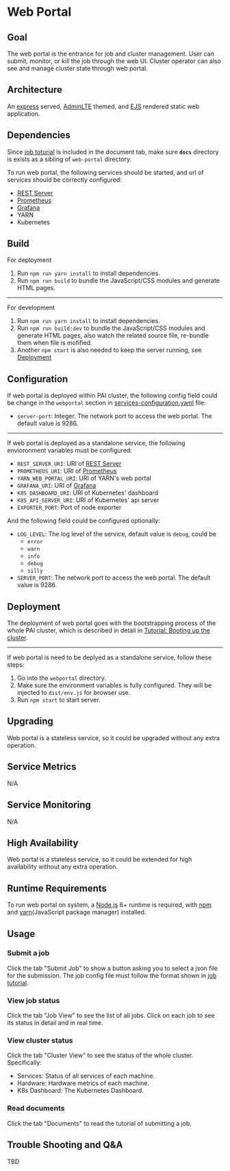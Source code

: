 # Web Portal

## Goal

The web portal is the entrance for job and cluster management. User can submit, monitor, or kill the job through the web UI. Cluster operator can also see and manage cluster state through web portal.

## Architecture

An [express](https://expressjs.com/) served, [AdminLTE](https://adminlte.io/) themed, and [EJS](http://ejs.co/) rendered static web application.

## Dependencies

Since [job toturial](../job_tutorial.md) is included in the document tab, make sure **`docs`** directory is exists as a sibling of `web-portal` directory.

To run web portal, the following services should be started, and url of services should be correctly configured:

* [REST Server](../../src/rest-server)
* [Prometheus](../../src/prometheus)
* [Grafana](../../src/grafana)
* YARN
* Kubernetes

## Build

For deployment

1. Run `npm run yarn install` to install dependencies.
2. Run `npm run build` to bundle the JavaScript/CSS modules and generate HTML pages.

---

For development

1. Run `npm run yarn install` to install dependencies.
2. Run `npm run build:dev` to bundle the JavaScript/CSS modules and generate HTML pages,
   also watch the related source file, re-bundle them when file is mofified.
3. Another `npm start` is also needed to keep the server running, see [Deployment](#deployment)

## Configuration

If web portal is deployed within PAI cluster, the following config field could be change in the `webportal` section in [services-configuration.yaml](../../examples/cluster-configuration/services-configuration.yaml) file:

* `server-port`: Integer. The network port to access the web portal. The default value is 9286.

---

If web portal is deployed as a standalone service, the following envioronment variables must be configured:

* `REST_SERVER_URI`: URI of [REST Server](../../src/rest-server)
* `PROMETHEUS_URI`: URI of [Prometheus](../../src/prometheus)
* `YARN_WEB_PORTAL_URI`: URI of YARN's web portal
* `GRAFANA_URI`: URI of [Grafana](../../src/grafana)
* `K8S_DASHBOARD_URI`: URI of Kubernetes' dashboard
* `K8S_API_SERVER_URI`: URI of Kubernetes' api server
* `EXPORTER_PORT`: Port of node exporter

And the following field could be configured optionally:

* `LOG_LEVEL`: The log level of the service, default value is `debug`, could be
    * `error`
    * `warn`
    * `info`
    * `debug`
    * `silly`
* `SERVER_PORT`: The network port to access the web portal. The default value is 9286.

## Deployment

The deployment of web portal goes with the bootstrapping process of the whole PAI cluster, which is described in detail in [Tutorial: Booting up the cluster](https://github.com/Microsoft/pai/blob/master/pai-management/doc/cluster-bootup.md).

---

If web portal is need to be deplyed as a standalone service, follow these steps:

1. Go into the `webportal` directory.
2. Make sure the environment variables is fully configured.
   They will be injected to `dist/env.js` for browser use.
3. Run `npm start` to start server.

## Upgrading

Web portal is a stateless service, so it could be upgraded without any extra operation.

## Service Metrics

N/A

## Service Monitoring

N/A

## High Availability

Web portal is a stateless service, so it could be extended for high availability without any extra operation.

## Runtime Requirements

To run web portal on system, a [Node.js](https://nodejs.org/) 6+ runtime is required, with [npm](https://www.npmjs.com/) and [yarn](https://yarnpkg.com/)(JavaScript package manager) installed.

## Usage

### Submit a job

Click the tab "Submit Job" to show a button asking you to select a json file for the submission. The job config file must follow the format shown in [job tutorial](../job_tutorial.md).

### View job status

Click the tab "Job View" to see the list of all jobs. Click on each job to see its status in detail and in real time.

### View cluster status

Click the tab "Cluster View" to see the status of the whole cluster. Specifically:

* Services: Status of all services of each machine.
* Hardware: Hardware metrics of each machine.
* K8s Dashboard: The Kubernetes Dashboard.

### Read documents

Click the tab "Documents" to read the tutorial of submitting a job.

## Trouble Shooting and Q&A

TBD

